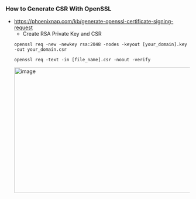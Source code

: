 
### How to Generate CSR With OpenSSL
* https://phoenixnap.com/kb/generate-openssl-certificate-signing-request  
  - Create RSA Private Key and CSR
   ```
  openssl req -new -newkey rsa:2048 -nodes -keyout [your_domain].key -out your_domain.csr
  ```
  ```
  openssl req -text -in [file_name].csr -noout -verify
  ```
   <img width="757" height="344" alt="image" src="https://github.com/user-attachments/assets/630bd27f-8166-45fc-99d9-61f441c4ee2f" />

